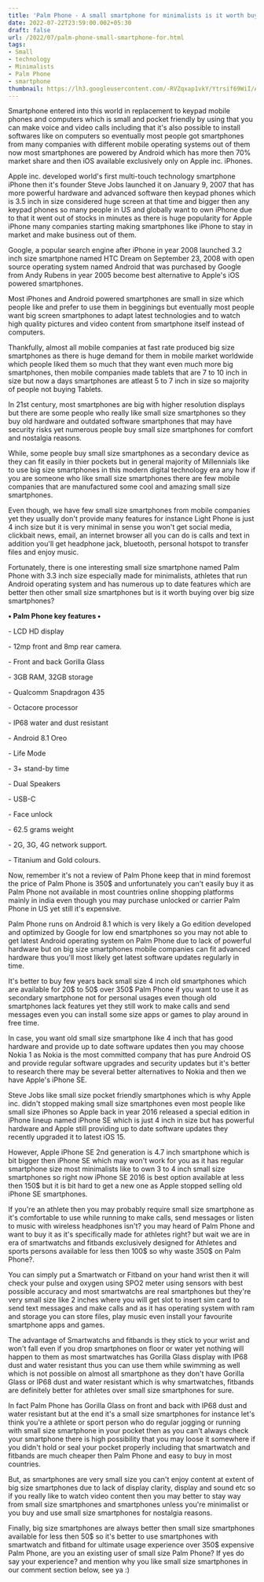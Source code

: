 ```yaml
---
title: 'Palm Phone - A small smartphone for minimalists is it worth buying?'
date: 2022-07-22T23:59:00.002+05:30
draft: false
url: /2022/07/palm-phone-small-smartphone-for.html
tags: 
- Small
- technology
- Minimalists
- Palm Phone
- smartphone
thumbnail: https://lh3.googleusercontent.com/-RVZqxap1vkY/Ytrsif69WiI/AAAAAAAAMpM/MWrr8CCbT1wcHKtuFBuSWCqwLoeb2yjbQCNcBGAsYHQ/s1600/1658514564840691-0.png
---
```


  

Smartphone entered into this world in replacement to keypad mobile phones and computers which is small and pocket friendly by using that you can make voice and video calls including that it's also possible to install softwares like on computers so eventually most people got smartphones from many companies with different mobile operating systems out of them now most smartphones are powered by Android which has more then 70% market share and then iOS available exclusively only on Apple inc. iPhones.

  

Apple inc. developed world's first multi-touch technology smartphone iPhone then it's founder Steve Jobs launched it on January 9, 2007 that has more powerful hardware and advanced software then keypad phones which is 3.5 inch in size considered huge screen at that time and bigger then any keypad phones so many people in US and globally want to own iPhone due to that it went out of stocks in minutes as there is huge popularity for Apple iPhone many companies starting making smartphones like iPhone to stay in market and make business out of them.

  

Google, a popular search engine after iPhone in year 2008 launched 3.2 inch size smartphone named HTC Dream on September 23, 2008 with open source operating system named Android that was purchased by Google from Andy Rubens in year 2005 become best alternative to Apple's iOS powered smartphones.

  

Most iPhones and Android powered smartphones are small in size which people like and prefer to use them in begginings but eventually most people want big screen smartphones to adapt latest technologies and to watch high quality pictures and video content from smartphone itself instead of computers.

  

Thankfully, almost all mobile companies at fast rate produced big size smartphones as there is huge demand for them in mobile market worldwide which people liked them so much that they want even much more big smartphones, then mobile companies made tablets that are 7 to 10 inch in size but now a days smartphones are atleast 5 to 7 inch in size so majority of people not buying Tablets.

  

In 21st century, most smartphones are big with higher resolution displays but there are some people who really like small size smartphones so they buy old hardware and outdated software smartphones that may have security risks yet numerous people buy small size smartphones for comfort and nostalgia reasons.

  

While, some people buy small size smartphones as a secondary device as they can fit easily in thier pockets but in general majority of Millennials like to use big size smartphones in this modern digital technology era any how if you are someone who like small size smartphones there are few mobile companies that are manufactured some cool and amazing small size smartphones.

  

Even though, we have few small size smartphones from mobile companies yet they usually don't provide many features for instance Light Phone is just 4 inch size but it is very minimal in sense you won't get social media, clickbait news, email, an internet browser all you can do is calls and text in addition you'll get headphone jack, bluetooth, personal hotspot to transfer files and enjoy music.

  

Fortunately, there is one interesting small size smartphone named Palm Phone with 3.3 inch size especially made for minimalists, athletes that run Android operating system and has numerous up to date features which are better then other small size smartphones but is it worth buying over big size smartphones? 

  

**• Palm Phone key features •**

\- LCD HD display

\- 12mp front and 8mp rear camera.

\- Front and back Gorilla Glass

\- 3GB RAM, 32GB storage

\- Qualcomm Snapdragon 435 

\- Octacore processor

\- IP68 water and dust resistant

\- Android 8.1 Oreo

\- Life Mode

\- 3+ stand-by time

\- Dual Speakers

\- USB-C

\- Face unlock

\- 62.5 grams weight

\- 2G, 3G, 4G network support.

\- Titanium and Gold colours.

  

Now, remember it's not a review of Palm Phone keep that in mind foremost the price of Palm Phone is 350$ and unfortunately you can't easily buy it as Palm Phone not available in most countries online shopping platforms mainly in india even though you may purchase unlocked or carrier Palm Phone in US yet still it's expensive.

  

Palm Phone runs on Android 8.1 which is very likely a Go edition developed and optimized by Google for low end smartphones so you may not able to get latest Android operating system on Palm Phone due to lack of powerful hardware but on big size smartphones mobile companies can fit advanced hardware thus you'll most likely get latest software updates regularly in time.

  

It's better to buy few years back small size 4 inch old smartphones which are available for 20$ to 50$ over 350$ Palm Phone if you want to use it as secondary smartphone not for personal usages even though old smartphones lack features yet they still work to make calls and send messages even you can install some size apps or games to play around in free time.

  

In case, you want old small size smartphone like 4 inch that has good  hardware and provide up to date software updates then you may choose Nokia 1 as Nokia is the most committed company that has pure Android OS and provide regular software upgrades and security updates but it's better to research there may be several better alternatives to Nokia and then we have Apple's iPhone SE.

  

Steve Jobs like small size pocket friendly smartphones which is why Apple inc. didn't stopped making small size smartphones even most people like small size iPhones so Apple back in year 2016 released a special edition in iPhone lineup named iPhone SE which is just 4 inch in size but has powerful hardware and Apple still providing up to date software updates they recently upgraded it to latest iOS 15.

  

However, Apple iPhone SE 2nd generation is 4.7 inch smartphone which is bit bigger then iPhone SE which may won't work for you as it has regular smartphone size most minimalists like to own 3 to 4 inch small size smartphones so right now iPhone SE 2016 is best option available at less then 150$ but it is bit hard to get a new one as Apple stopped selling old iPhone SE smartphones.

  

If you're an athlete then you may probably require small size smartphone as it's comfortable to use while running to make calls, send messages or listen to music with wireless headphones isn't? you may heard of Palm Phone and want to buy it as it's specifically made for athletes right? but wait we are in era of smartwatchs and fitbands exclusively designed for Athletes and sports persons available for less then 100$ so why waste 350$ on Palm Phone?.

  

You can simply put a Smartwatch or Fitband on your hand wrist then it will check your pulse and oxygen using SPO2 meter using sensors with best possible accuracy and most smartwatchs are real smartphones but they're very small size like 2 inches where you will get slot to insert sim card to send text messages and make calls and as it has operating system with ram and storage you can store files, play music even install your favourite smartphone apps and games.

  

The advantage of Smartwatchs and fitbands is they stick to your wrist and won't fall even if you drop smartphones on floor or water yet nothing will happen to them as most smartwatches has Gorilla Glass display with IP68 dust and water resistant thus you can use them while swimming as well which is not possible on almost all smartphone as they don't have Gorilla Glass or IP68 dust and water resistant which is why smartwatches, fitbands are definitely better for athletes over small size smartphones for sure.

  

In fact Palm Phone has Gorilla Glass on front and back with IP68 dust and water resistant but at the end it's a small size smartphones for instance let's think you're a athlete or sport person who do regular jogging or running with small size smartphone in your pocket then as you can't always check your smartphone there is high possibility that you may loose it somewhere if you didn't hold or seal your pocket properly including that smartwatch and fitbands are much cheaper then Palm Phone and easy to buy in most countries.

  

But, as smartphones are very small size you can't enjoy content at extent of big size smartphones due to lack of display clarity, display and sound etc so if you really like to watch video content then you may better to stay way from small size smartphones and smartphones unless you're minimalist or you buy and use small size smartphones for nostalgia reasons.

  

Finally, big size smartphones are always better then small size smartphones available for less then 50$ so it's better to use smartphones with smartwatch and fitband for ultimate usage experience over 350$ expensive Palm Phone, are you an existing user of small size Palm Phone? If yes do say your experience? and mention why you like small size smartphones in our comment section below, see ya :)